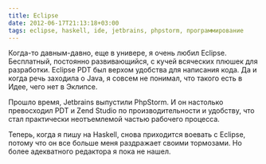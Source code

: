 ```yaml
---
title: Eclipse
date: 2012-06-17T21:13:18+03:00
tags: eclipse, haskell, ide, jetbrains, phpstorm, программирование
---
```


Когда-то давным-давно, еще в универе, я очень любил Eclipse. Бесплатный, постоянно развивающийся, с кучей всяческих плюшек для разработки.  Eclipse PDT был верхом удобства для написания кода. Да и когда речь заходила о Java, я совсем не понимал, что такого есть в Идее, чего нет в Эклипсе.

Прошло время, Jetbrains выпустили PhpStorm. И он настолько превосходил PDT и Zend Studio по производительности и удобству, что стал практически неотъемлемой частью рабочего процесса. 

Теперь, когда я пишу на Haskell, снова приходится воевать с Eclipse, потому что он все больше меня раздражает своими тормозами. Но более адекватного редактора я пока не нашел.